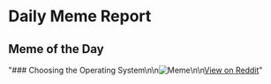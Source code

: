 # Daily Meme Report

## Meme of the Day
"### Choosing the Operating System\n\n![Meme](https://i.imgur.com/jcKsWAx.png)\n\n[View on Reddit](https://redd.it/1lt5a0z)"
